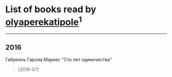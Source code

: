 # List of books read by [olyaperekatipole](http://vk.com/id1236741)<sup>1</sup>
---

## 2016

Габриэль Гарсиа Маркес "Сто лет одиночества"
> [2016-07] 



